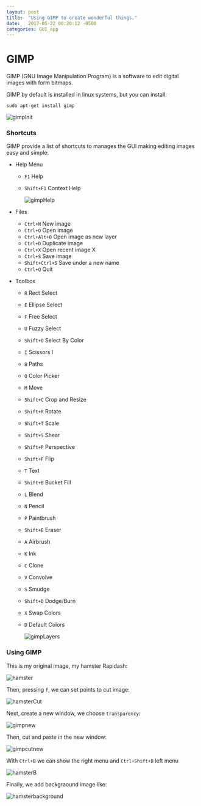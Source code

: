 ```yaml
---
layout: post
title:  "Using GIMP to create wonderful things."
date:   2017-05-22 00:20:12 -0500
categories: GUI_app
---
```

# GIMP

GIMP (GNU Image Manipulation Program) is a software to edit digital images with form bitmaps.

GIMP by default is installed in linux systems, but you can install:

    sudo apt-get install gimp

![gimpInit][gimp-init]

### Shortcuts

GIMP provide a list of shortcuts to manages the GUI making editing images easy and simple:

* Help Menu
    * `F1` Help
    * `Shift+F1` Context Help

      ![gimpHelp][gimp-help]

* Files
    * `Ctrl+N` New image
    * `Ctrl+O` Open image
    * `Ctrl+Alt+O` Open image as new layer
    * `Ctrl+D` Duplicate image
    * `Ctrl+X` Open recent image X
    * `Ctrl+S` Save image
    * `Shift+Ctrl+S` Save under a new name
    * `Ctrl+Q` Quit

* Toolbox
    * `R` Rect Select
    * `E` Ellipse Select
    * `F` Free Select
    * `U` Fuzzy Select
    * `Shift+O` Select By Color
    * `I` Scissors	I
    * `B` Paths
    * `O` Color Picker
    * `M` Move
    * `Shift+C` Crop and Resize
    * `Shift+R` Rotate
    * `Shift+T` Scale
    * `Shift+S` Shear
    * `Shift+P` Perspective
    * `Shift+F` Flip
    * `T` Text
    * `Shift+B` Bucket Fill
    * `L` Blend
    * `N` Pencil
    * `P` Paintbrush
    * `Shift+E` Eraser
    * `A` Airbrush
    * `K` Ink
    * `C` Clone
    * `V` Convolve
    * `S` Smudge
    * `Shift+D` Dodge/Burn
    * `X` Swap Colors
    * `D` Default Colors

      ![gimpLayers][gimp-layers]

### Using GIMP

This is my original image, my hamster Rapidash:

![hamster][Hamster]

Then, pressing `f`, we can set points to cut image:

![hamsterCut][HamsterCut]

Next, create a new window, we choose `transparency`:

![gimpnew][gimpNew]

Then, cut and paste in the new window:

![gimpcutnew][gimpCutNew]

With `Ctrl+B` we can show the right menu and `Ctrl+Shift+B` left menu

![hamsterB][hamsterb]

Finally, we add backgraound image like:

![hamsterbackground][HamsterBack]


[gimp-init]:      /assets/GUIApp/GIMP/gimp_init.png
[gimp-help]:      /assets/GUIApp/GIMP/gimp_help.png
[gimp-layers]:    /assets/GUIApp/GIMP/gimp_layers.png
[Hamster]:        /assets/GUIApp/GIMP/hamster.png
[HamsterCut]:     /assets/GUIApp/GIMP/hamsterCut.png
[gimpNew]:        /assets/GUIApp/GIMP/gimp_newWindow.png
[gimpCutNew]:     /assets/GUIApp/GIMP/gimp_cut_new.png
[hamsterb]:       /assets/GUIApp/GIMP/hamster_B.png
[HamsterBack]:    /assets/GUIApp/GIMP/hamsterBack.jpg
